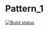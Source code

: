 # Pattern_1
[![Build status](https://ci.appveyor.com/api/projects/status/97kctycs1y35eunt/branch/master?svg=true)](https://ci.appveyor.com/project/TimmyLi55/pattern-1/branch/master)
